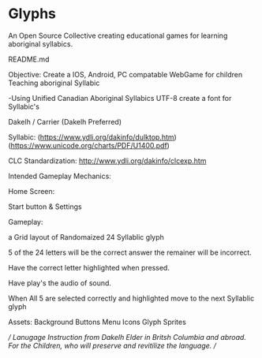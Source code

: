 # Glyphs

An Open Source Collective creating educational games for learning aboriginal syllabics.

README.md


Objective: Create a IOS, Android, PC compatable WebGame for children Teaching aboriginal Syllabic


-Using Unified Canadian Aboriginal Syllabics UTF-8 create a font for Syllabic's 

  Dakelh / Carrier (Dakelh Preferred)

  Syllabic:
  (https://www.ydli.org/dakinfo/dulktop.htm) (https://www.unicode.org/charts/PDF/U1400.pdf)

  CLC Standardization:
  http://www.ydli.org/dakinfo/clcexp.htm


Intended Gameplay Mechanics:

Home Screen:
 
Start button & Settings


Gameplay:
  
a Grid layout of Randomaized 24 Syllablic glyph
  
5 of the 24 letters  will be the correct answer the remainer will be incorrect.

Have the correct letter highlighted when pressed.

Have play's the audio of sound.

When All 5 are selected correctly and highlighted move to the next Syllablic glyph
  
Assets:
Background
Buttons
Menu
Icons
Glyph Sprites

*/ Lanugage Instruction from Dakelh Elder in Britsh Columbia and abroad.
For the Children, who will preserve and revitilize the language. /*
